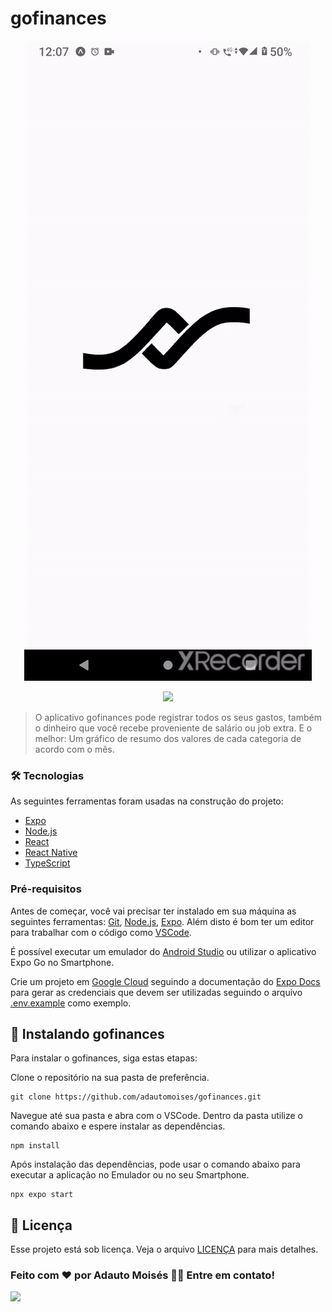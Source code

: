 # gofinances

<p align="center">
  <img src="src/assets/images/gofinances_video1.gif">
</p><p align="center">
<p align="center">
  <img src="src/assets/images/gofinances_video2.gif">
</p><p align="center">

> O aplicativo gofinances pode registrar todos os seus gastos, também o dinheiro que você recebe proveniente de salário ou job extra. E o melhor: Um gráfico de resumo dos valores de cada categoria de acordo com o mês.

### 🛠 Tecnologias

As seguintes ferramentas foram usadas na construção do projeto:

- [Expo](https://expo.io/)
- [Node.js](https://nodejs.org/en/)
- [React](https://pt-br.reactjs.org/)
- [React Native](https://reactnative.dev/)
- [TypeScript](https://www.typescriptlang.org/)

### Pré-requisitos

Antes de começar, você vai precisar ter instalado em sua máquina as seguintes ferramentas:
[Git](https://git-scm.com), [Node.js](https://nodejs.org/en/), [Expo](https://docs.expo.dev/get-started/installation/). 
Além disto é bom ter um editor para trabalhar com o código como [VSCode](https://code.visualstudio.com/).

É possível executar um emulador do [Android Studio](https://developer.android.com/studio) ou utilizar o aplicativo Expo Go no Smartphone.

Crie um projeto em [Google Cloud](https://console.cloud.google.com/apis/credentials) seguindo a documentação do [Expo Docs](https://docs.expo.dev/guides/authentication/#google) para gerar as credenciais que devem ser utilizadas seguindo o arquivo [.env.example](.env.example) como exemplo.

## 🚀 Instalando gofinances

Para instalar o gofinances, siga estas etapas:

Clone o repositório na sua pasta de preferência.
```
git clone https://github.com/adautomoises/gofinances.git
```
Navegue até sua pasta e abra com o VSCode.
Dentro da pasta utilize o comando abaixo e espere instalar as dependências.
```
npm install
```
Após instalação das dependências, pode usar o comando abaixo para executar a aplicação no Emulador ou no seu Smartphone.
```
npx expo start
```

## 📝 Licença

Esse projeto está sob licença. Veja o arquivo [LICENÇA](LICENSE.md) para mais detalhes.
 
 
### Feito com ❤️ por Adauto Moisés 👋🏽 Entre em contato! 

<a href="https://www.linkedin.com/posts/adautomoises_reactnative-activity-6978381848208904192-sDc7?utm_source=share&utm_medium=member_desktop" alt="linkedin" target="_blank">
  <img src="https://img.shields.io/badge/LinkedIn-%230077B5.svg?&style=flat-square&logo=linkedin&logoColor=white">
</a>
 
